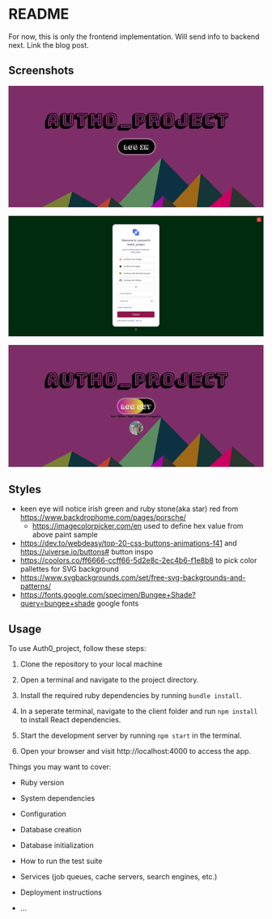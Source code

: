 # README

For now, this is only the frontend implementation. Will send info to backend next. Link the blog post.

## Screenshots
![a screenshot](./assets/auth0screenshot.png)

![another screenshot](./assets/SSOscreenshot.png)

![and another screenshot](./assets/logoutscreenshot.png)

<!-- still need logout screenshot with user info -->

## Styles
- keen eye will notice irish green and ruby stone(aka star) red from https://www.backdrophome.com/pages/porsche/
    - https://imagecolorpicker.com/en used to define hex value from above paint sample
- https://dev.to/webdeasy/top-20-css-buttons-animations-f41 and https://uiverse.io/buttons# button inspo
- https://coolors.co/ff6666-ccff66-5d2e8c-2ec4b6-f1e8b8 to pick color pallettes for SVG background
- https://www.svgbackgrounds.com/set/free-svg-backgrounds-and-patterns/
- https://fonts.google.com/specimen/Bungee+Shade?query=bungee+shade google fonts



## Usage

To use Auth0_project, follow these steps:

1. Clone the repository to your local machine

2. Open a terminal and navigate to the project directory.

3. Install the required ruby dependencies by running `bundle install`.

4. In a seperate terminal, navigate to the client folder and run `npm install` to install React dependencies.

5. Start the development server by running `npm start` in the terminal.

6. Open your browser and visit http://localhost:4000 to access the app.

Things you may want to cover:

* Ruby version

* System dependencies

* Configuration

* Database creation

* Database initialization

* How to run the test suite

* Services (job queues, cache servers, search engines, etc.)

* Deployment instructions

* ...
